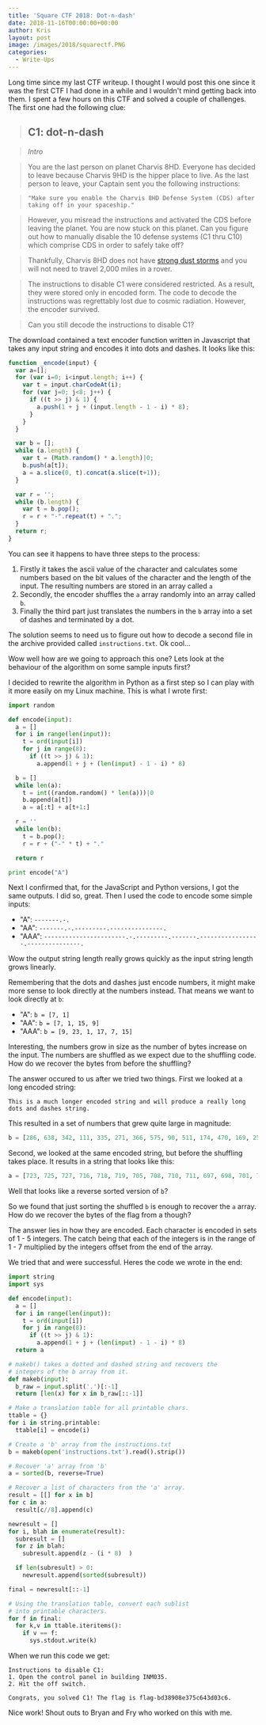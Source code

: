 ```yaml
---
title: 'Square CTF 2018: Dot-n-dash'
date: 2018-11-16T00:00:00+00:00
author: Kris
layout: post
image: /images/2018/squarectf.PNG
categories:
  - Write-Ups
---
```

Long time since my last CTF writeup. I thought I would post this one since it was the first CTF I had done in a while and I wouldn't mind getting back into them. I spent a few hours on this CTF and solved a couple of challenges. The first one had the following clue:

> ## C1: dot-n-dash

> *Intro*

> You are the last person on planet Charvis 8HD. Everyone has decided to leave because Charvis 9HD is the hipper place to live. As the last person to leave, your Captain sent you the following instructions:

> `"Make sure you enable the Charvis 8HD Defense System (CDS) after taking off in your spaceship."`

> However, you misread the instructions and activated the CDS before leaving the planet. You are now stuck on this planet. Can you figure out how to manually disable the 10 defense systems (C1 thru C10) which comprise CDS in order to safely take off?

> Thankfully, Charvis 8HD does not have [strong dust storms](https://en.wikipedia.org/wiki/The_Martian_(film)) and you will not need to travel 2,000 miles in a rover.

> The instructions to disable C1 were considered restricted. As a result, they were stored only in encoded form.
> The code to decode the instructions was regrettably lost due to cosmic radiation. However, the encoder survived.

> Can you still decode the instructions to disable C1?

The download contained a text encoder function written in Javascript that takes any input string and encodes it into dots and dashes. It looks like this:

```js
function _encode(input) {
  var a=[];
  for (var i=0; i<input.length; i++) {
    var t = input.charCodeAt(i);
    for (var j=0; j<8; j++) {
      if ((t >> j) & 1) {
        a.push(1 + j + (input.length - 1 - i) * 8);
      }
    }
  }

  var b = [];
  while (a.length) {
    var t = (Math.random() * a.length)|0;
    b.push(a[t]);
    a = a.slice(0, t).concat(a.slice(t+1));
  }

  var r = '';
  while (b.length) {
    var t = b.pop();
    r = r + "-".repeat(t) + ".";
  }
  return r;
}
```

You can see it happens to have three steps to the process:

1. Firstly it takes the ascii value of the character and calculates some numbers based on the bit values of the character and the length of the input. The resulting numbers are stored in an array called `a`
2. Secondly, the encoder shuffles the `a` array randomly into an array called `b`.
3. Finally the third part just translates the numbers in the `b` array into a set of dashes and terminated by a dot.

The solution seems to need us to figure out how to decode a second file in the archive provided called `instructions.txt`. Ok cool...

Wow well how are we going to approach this one? Lets look at the behaviour of the algorithm on some sample inputs first?

I decided to rewrite the algorithm in Python as a first step so I can play with it more easily on my Linux machine. This is what I wrote first:

```py
import random

def encode(input):
  a = []
  for i in range(len(input)):
    t = ord(input[i])
    for j in range(8):
      if ((t >> j) & 1):
        a.append(1 + j + (len(input) - 1 - i) * 8)

  b = []
  while len(a):
    t = int((random.random() * len(a)))|0
    b.append(a[t])
    a = a[:t] + a[t+1:]

  r = ''
  while len(b): 
    t = b.pop();
    r = r + ("-" * t) + "."

  return r

print encode("A")
```

Next I confirmed that, for the JavaScript and Python versions, I got the same outputs. I did so, great. Then I used the code to encode some simple inputs:

* "A": `-------.-.`
* "AA": `-------.-.---------.---------------.`
* "AAA": `-----------------------.-.---------.-------.-----------------.---------------.`

Wow the output string length really grows quickly as the input string length grows linearly. 

Remembering that the dots and dashes just encode numbers, it might make more sense to look directly at the numbers instead. That means we want to look directly at `b`:

* "A": `b = [7, 1]`
* "AA": `b = [7, 1, 15, 9]`
* "AAA": `b = [9, 23, 1, 17, 7, 15]`

Interesting, the numbers grow in size as the number of bytes increase on the input. The numbers are shuffled as we expect due to the shuffling code. How do we recover the bytes from before the shuffling?

The answer occured to us after we tried two things. First we looked at a long encoded string:

```This is a much longer encoded string and will produce a really long dots and dashes string.```

This resulted in a set of numbers that grew quite large in magnitude:

```py
b = [286, 638, 342, 111, 335, 271, 366, 575, 90, 511, 174, 470, 169, 251, 374, 69, 415, 527, 686, 626, 507, 578, 102, 223, 338, 349, 294, 118, 244, 351, 596, 265, 382, 569, 670, 582, 142, 331, 577, 419, 15, 211, 637, 673, 529, 238, 519, 719, 87, 318, 703, 327, 172, 375, 289, 49, 210, 462, 357, 28, 425, 319, 246, 588, 305, 471, 254, 543, 130, 37, 230, 599, 175, 398, 571, 505, 639, 46, 183, 307, 542, 206, 438, 86, 521, 705, 39, 623, 443, 89, 466, 45, 547, 295, 587, 431, 75, 379, 523, 662, 207, 644, 237, 385, 159, 325, 323, 631, 53, 479, 535, 586, 598, 340, 222, 614, 182, 257, 84, 311, 279, 635, 339, 393, 447, 463, 337, 550, 452, 455, 66, 534, 94, 567, 641, 372, 388, 2, 62, 123, 630, 502, 674, 654, 727, 522, 158, 43, 193, 190, 220, 314, 255, 481, 397, 679, 411, 450, 165, 457, 475, 321, 620, 132, 406, 274, 469, 199, 725, 663, 25, 711, 551, 515, 157, 594, 593, 681, 622, 538, 446, 485, 441, 414, 477, 212, 23, 166, 252, 50, 643, 540, 482, 9, 701, 487, 78, 70, 19, 607, 359, 127, 716, 422, 154, 391, 194, 239, 65, 442, 708, 604, 31, 38, 55, 203, 247, 150, 710, 657, 18, 723, 539, 603, 22, 34, 678, 326, 171, 394, 590, 423, 10, 267, 380, 54, 687, 14, 134, 71, 383, 399, 503, 131, 494, 107, 698, 143, 126, 47, 524, 526, 270, 451, 418, 263, 646, 262, 11, 558, 350, 647, 510, 697, 103, 390, 214, 702, 215, 4, 302, 179, 478, 562, 73, 6, 346, 313, 518, 163, 358, 20, 277, 135, 195, 566, 565, 460, 243, 625, 97, 278, 371, 153, 606, 3, 334, 579, 202, 591, 137, 236, 395, 167, 677, 530, 583, 420, 95, 219, 343, 595, 684, 633, 694, 310, 574, 718, 110, 198, 170, 30, 209, 430, 93, 233, 204, 79, 486, 545, 454, 499]
```

Second, we looked at the same encoded string, but before the shuffling takes place. It results in a string that looks like this:

```py
a = [723, 725, 727, 716, 718, 719, 705, 708, 710, 711, 697, 698, 701, 702, 703, 694, 681, 684, 686, 687, 673, 674, 677, 678, 679, 670, 657, 662, 663, 654, 641, 643, 644, 646, 647, 633, 635, 637, 638, 639, 625, 626, 630, 631, 620, 622, 623, 614, 603, 604, 606, 607, 593, 594, 595, 596, 598, 599, 586, 587, 588, 590, 591, 577, 578, 579, 582, 583, 569, 571, 574, 575, 562, 565, 566, 567, 558, 545, 547, 550, 551, 538, 539, 540, 542, 543, 529, 530, 534, 535, 521, 522, 523, 524, 526, 527, 515, 518, 519, 505, 507, 510, 511, 499, 502, 503, 494, 481, 482, 485, 486, 487, 475, 477, 478, 479, 466, 469, 470, 471, 457, 460, 462, 463, 450, 451, 452, 454, 455, 441, 442, 443, 446, 447, 438, 425, 430, 431, 418, 419, 420, 422, 423, 411, 414, 415, 406, 393, 394, 395, 397, 398, 399, 385, 388, 390, 391, 379, 380, 382, 383, 371, 372, 374, 375, 366, 357, 358, 359, 346, 349, 350, 351, 337, 338, 339, 340, 342, 343, 331, 334, 335, 321, 323, 325, 326, 327, 313, 314, 318, 319, 305, 307, 310, 311, 302, 289, 294, 295, 286, 274, 277, 278, 279, 265, 267, 270, 271, 257, 262, 263, 251, 252, 254, 255, 243, 244, 246, 247, 233, 236, 237, 238, 239, 230, 219, 220, 222, 223, 209, 210, 211, 212, 214, 215, 202, 203, 204, 206, 207, 193, 194, 195, 198, 199, 190, 179, 182, 183, 169, 170, 171, 172, 174, 175, 163, 165, 166, 167, 153, 154, 157, 158, 159, 150, 137, 142, 143, 130, 131, 132, 134, 135, 123, 126, 127, 118, 107, 110, 111, 97, 102, 103, 89, 90, 93, 94, 95, 84, 86, 87, 73, 75, 78, 79, 65, 66, 69, 70, 71, 62, 49, 50, 53, 54, 55, 43, 45, 46, 47, 34, 37, 38, 39, 25, 28, 30, 31, 18, 19, 20, 22, 23, 9, 10, 11, 14, 15, 2, 3, 4, 6]
```

Well that looks like a reverse sorted version of `b`? 

So we found that just sorting the shuffled `b` is enough to recover the `a` array. How do we recover the bytes of the flag from a though?

The answer lies in how they are encoded. Each character is encoded in sets of 1 - 5 integers. The catch being that each of the integers is in the range of 1 - 7 multiplied by the integers offset from the end of the array.

We tried that and were successful. Heres the code we wrote in the end:

```py
import string
import sys

def encode(input):
  a = []
  for i in range(len(input)):
    t = ord(input[i])
    for j in range(8):
      if ((t >> j) & 1):
        a.append(1 + j + (len(input) - 1 - i) * 8)
  return a

# makeb() takes a dotted and dashed string and recovers the
# integers of the b array from it.
def makeb(input):
  b_raw = input.split('.')[:-1]
  return [len(x) for x in b_raw[::-1]]

# Make a translation table for all printable chars.
ttable = {}
for i in string.printable:
  ttable[i] = encode(i)

# Create a 'b' array from the instructions.txt
b = makeb(open('instructions.txt').read().strip())

# Recover 'a' array from 'b'
a = sorted(b, reverse=True)

# Recover a list of characters from the 'a' array.
result = [[] for x in b]
for c in a:
  result[c//8].append(c)

newresult = []
for i, blah in enumerate(result):
  subresult = []
  for z in blah:
    subresult.append(z - (i * 8)  )

  if len(subresult) > 0:
    newresult.append(sorted(subresult))

final = newresult[::-1]

# Using the translation table, convert each sublist
# into printable characters.
for f in final:
  for k,v in ttable.iteritems():
    if v == f:
      sys.stdout.write(k)
```
When we run this code we get:

```
Instructions to disable C1:
1. Open the control panel in building INM035.
2. Hit the off switch.

Congrats, you solved C1! The flag is flag-bd38908e375c643d03c6.
```

Nice work! Shout outs to Bryan and Fry who worked on this with me.